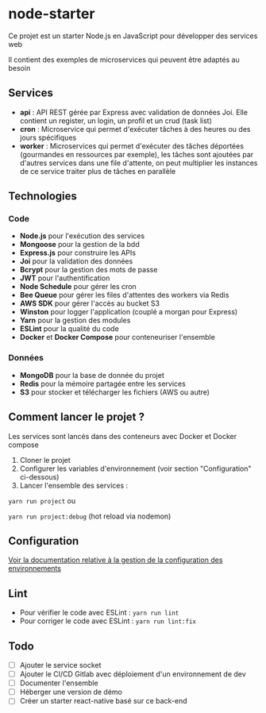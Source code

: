# node-starter

Ce projet est un starter Node.js en JavaScript pour développer des services web

Il contient des exemples de microservices qui peuvent être adaptés au besoin

## Services
- **api** : API REST gérée par Express avec validation de données Joi. Elle contient un register, un login, un profil et un crud (task list)
- **cron** : Microservice qui permet d'exécuter tâches à des heures ou des jours spécifiques
- **worker** : Microservices qui permet d'exécuter des tâches déportées (gourmandes en ressources par exemple), les tâches sont ajoutées par d'autres services dans une file d'attente, on peut multiplier les instances de ce service traiter plus de tâches en parallèle

[//]: # (- **socket** : Service WebSocket &#40;Socket.io&#41; qui vient en complément de l'API pour ajouter de la communication temps réel avec le client)

## Technologies

### Code

- **Node.js** pour l'exécution des services
- **Mongoose** pour la gestion de la bdd
- **Express.js** pour construire les APIs
- **Joi** pour la validation des données
- **Bcrypt** pour la gestion des mots de passe
- **JWT** pour l'authentification
- **Node Schedule** pour gérer les cron
- **Bee Queue** pour gérer les files d'attentes des workers via Redis
- **AWS SDK** pour gérer l'accès au bucket S3
- **Winston** pour logger l'application (couplé a morgan pour Express)
- **Yarn** pour la gestion des modules
- **ESLint** pour la qualité du code
- **Docker** et **Docker Compose** pour conteneuriser l'ensemble

### Données

- **MongoDB** pour la base de donnée du projet
- **Redis** pour la mémoire partagée entre les services
- **S3** pour stocker et télécharger les fichiers (AWS ou autre)

## Comment lancer le projet ?

Les services sont lancés dans des conteneurs avec Docker et Docker compose

1. Cloner le projet
2. Configurer les variables d'environnement (voir section "Configuration" ci-dessous)
3. Lancer l'ensemble des services :

`yarn run project` ou

`yarn run project:debug` (hot reload via nodemon)

## Configuration

[Voir la documentation relative à la gestion de la configuration des environnements](./config)

## Lint

- Pour vérifier le code avec ESLint : `yarn run lint`
- Pour corriger le code avec ESLint : `yarn run lint:fix`

## Todo

- [ ] Ajouter le service socket
- [ ] Ajouter le CI/CD Gitlab avec déploiement d'un environnement de dev
- [ ] Documenter l'ensemble
- [ ] Héberger une version de démo
- [ ] Créer un starter react-native basé sur ce back-end
